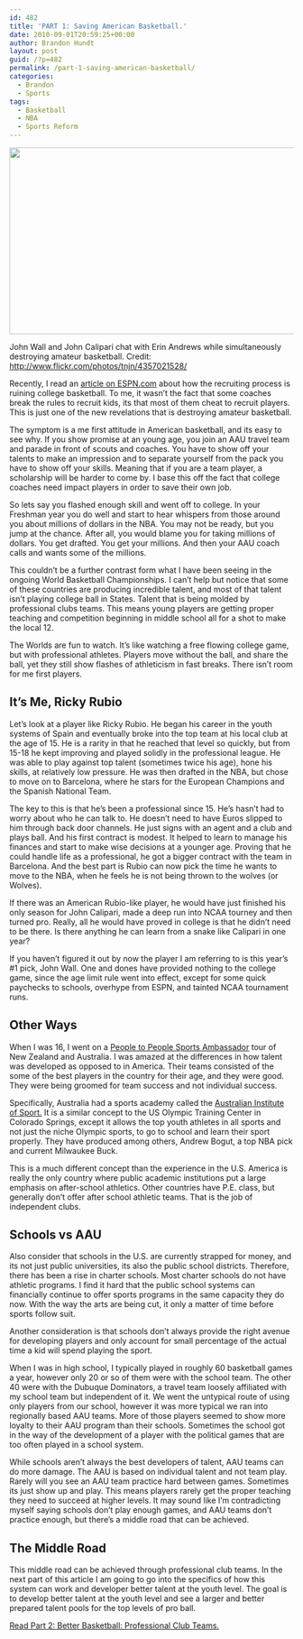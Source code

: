 ```yaml
---
id: 482
title: 'PART 1: Saving American Basketball.'
date: 2010-09-01T20:59:25+00:00
author: Brandon Hundt
layout: post
guid: /?p=482
permalink: /part-1-saving-american-basketball/
categories:
  - Brandon
  - Sports
tags:
  - Basketball
  - NBA
  - Sports Reform
---
```

<div class="right">
  <img src="http://rachel.brandonhundt.com/wp-content/uploads/2010/09/4357021528_128354edec_z.jpg" alt="" title="4357021528_128354edec_z" width="575" height="331" class="size-full wp-image-496" srcset="https://rachelbrandon.com/wp-content/uploads/2010/09/4357021528_128354edec_z.jpg 575w, https://rachelbrandon.com/wp-content/uploads/2010/09/4357021528_128354edec_z-300x172.jpg 300w" sizes="(max-width: 575px) 100vw, 575px" /></p>

  <p class="wp-caption-text">
    John Wall and John Calipari chat with Erin Andrews while simultaneously destroying amateur basketball. Credit: <a href="http://www.flickr.com/photos/tnjn/4357021528/">http://www.flickr.com/photos/tnjn/4357021528/</a>
  </p>
</div>

Recently, I read an [article on ESPN.com](http://sports.espn.go.com/ncb/columns/story?columnist=oneil_dana&id=5398415) about how the recruiting process is ruining college basketball. To me, it wasn’t the fact that some coaches break the rules to recruit kids, its that most of them cheat to recruit players. This is just one of the new revelations that is destroying amateur basketball.<!--more-->

The symptom is a me first attitude in American basketball, and its easy to see why. If you show promise at an young age, you join an AAU travel team and parade in front of scouts and coaches. You have to show off your talents to make an impression and to separate yourself from the pack you have to show off your skills. Meaning that if you are a team player, a scholarship will be harder to come by. I base this off the fact that college coaches need impact players in order to save their own job.

So lets say you flashed enough skill and went off to college. In your Freshman year you do well and start to hear whispers from those around you about millions of dollars in the NBA. You may not be ready, but you jump at the chance. After all, you would blame you for taking millions of dollars. You get drafted. You get your millions. And then your AAU coach calls and wants some of the millions.

This couldn’t be a further contrast form what I have been seeing in the ongoing World Basketball Championships. I can’t help but notice that some of these countries are producing incredible talent, and most of that talent isn’t playing college ball in States. Talent that is being molded by professional clubs teams. This means young players are getting proper teaching and competition beginning in middle school all for a shot to make the local 12.

The Worlds are fun to watch. It’s like watching a free flowing college game, but with professional athletes. Players move without the ball, and share the ball, yet they still show flashes of athleticism in fast breaks. There isn’t room for me first players.

## It’s Me, Ricky Rubio

Let’s look at a player like Ricky Rubio. He began his career in the youth systems of Spain and eventually broke into the top team at his local club at the age of 15. He is a rarity in that he reached that level so quickly, but from 15-18 he kept improving and played solidly in the professional league. He was able to play against top talent (sometimes twice his age), hone his skills, at relatively low pressure. He was then drafted in the NBA, but chose to move on to Barcelona, where he stars for the European Champions and the Spanish National Team.

The key to this is that he’s been a professional since 15. He’s hasn’t had to worry about who he can talk to. He doesn’t need to have Euros slipped to him through back door channels. He just signs with an agent and a club and plays ball. And his first contract is modest. It helped to learn to manage his finances and start to make wise decisions at a younger age. Proving that he could handle life as a professional, he got a bigger contract with the team in Barcelona. And the best part is Rubio can now pick the time he wants to move to the NBA, when he feels he is not being thrown to the wolves (or Wolves).

If there was an American Rubio-like player, he would have just finished his only season for John Calipari, made a deep run into NCAA tourney and then turned pro. Really, all he would have proved in college is that he didn’t need to be there. Is there anything he can learn from a snake like Calipari in one year?

If you haven’t figured it out by now the player I am referring to is this year’s #1 pick, John Wall. One and dones have provided nothing to the college game, since the age limit rule went into effect, except for some quick paychecks to schools, overhype from ESPN, and tainted NCAA tournament runs.

## Other Ways

When I was 16, I went on a [People to People Sports Ambassador](http://www.peopletopeople.com/ourprograms/sport/pages/default.aspx) tour of New Zealand and Australia. I was amazed at the differences in how talent was developed as opposed to in America. Their teams consisted of the some of the best players in the country for their age, and they were good. They were being groomed for team success and not individual success.

Specifically, Australia had a sports academy called the [Australian Institute of Sport.](http://www.ausport.gov.au/ais) It is a similar concept to the US Olympic Training Center in Colorado Springs, except it allows the top youth athletes in all sports and not just the niche Olympic sports, to go to school and learn their sport properly. They have produced among others, Andrew Bogut, a top NBA pick and current Milwaukee Buck.

This is a much different concept than the experience in the U.S. America is really the only country where public academic institutions put a large emphasis on after-school athletics. Other countries have P.E. class, but generally don’t offer after school athletic teams. That is the job of independent clubs.

## Schools vs AAU

Also consider that schools in the U.S. are currently strapped for money, and its not just public universities, its also the public school districts. Therefore, there has been a rise in charter schools. Most charter schools do not have athletic programs. I find it hard that the public school systems can financially continue to offer sports programs in the same capacity they do now. With the way the arts are being cut, it only a matter of time before sports follow suit.

Another consideration is that schools don’t always provide the right avenue for developing players and only account for small percentage of the actual time a kid will spend playing the sport.

When I was in high school, I typically played in roughly 60 basketball games a year, however only 20 or so of them were with the school team. The other 40 were with the Dubuque Dominators, a travel team loosely affiliated with my school team but independent of it. We went the untypical route of using only players from our school, however it was more typical we ran into regionally based AAU teams. More of those players seemed to show more loyalty to their AAU program than their schools. Sometimes the school got in the way of the development of a player with the political games that are too often played in a school system.

While schools aren’t always the best developers of talent, AAU teams can do more damage. The AAU is based on individual talent and not team play. Rarely will you see an AAU team practice hard between games. Sometimes its just show up and play. This means players rarely get the proper teaching they need to succeed at higher levels. It may sound like I’m contradicting myself saying schools don’t play enough games, and AAU teams don’t practice enough, but there’s a middle road that can be achieved.

## The Middle Road

This middle road can be achieved through professional club teams. In the next part of this article I am going to go into the specifics of how this system can work and developer better talent at the youth level. The goal is to develop better talent at the youth level and see a larger and better prepared talent pools for the top levels of pro ball.

[Read Part 2: Better Basketball: Professional Club Teams.](/part-2-better-basketball-professional-club-teams)
